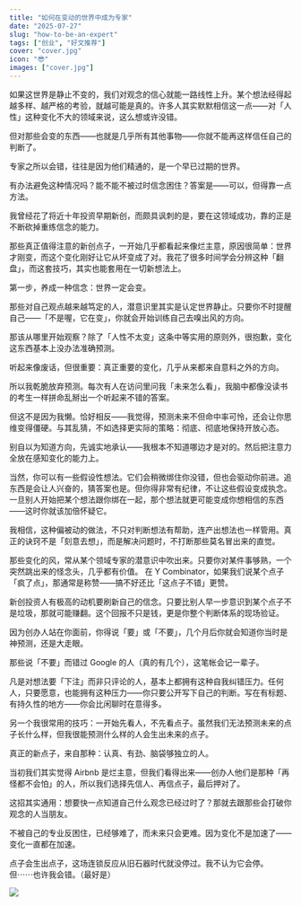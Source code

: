 ```yaml
---
title: "如何在变动的世界中成为专家"
date: "2025-07-27"
slug: "how-to-be-an-expert"
tags: ["创业", "好文推荐"]
cover: "cover.jpg"
icon: "😎"
images: ["cover.jpg"]
---
```

如果这世界是静止不变的，我们对观念的信心就能一路线性上升。某个想法经得起越多样、越严格的考验，就越可能是真的。许多人其实默默相信这一点——对「人性」这种变化不大的领域来说，这么想或许没错。



但对那些会变的东西——也就是几乎所有其他事物——你就不能再这样信任自己的判断了。



专家之所以会错，往往是因为他们精通的，是一个早已过期的世界。



有办法避免这种情况吗？能不能不被过时信念困住？答案是——可以，但得靠一点方法。



我曾经花了将近十年投资早期新创，而颇具讽刺的是，要在这领域成功，靠的正是不断砍掉重练信念的能力。



那些真正值得注意的新创点子，一开始几乎都看起来像烂主意，原因很简单：世界才刚变，而这个变化刚好让它从坏变成了对。我花了很多时间学会分辨这种「翻盘」，而这套技巧，其实也能套用在一切新想法上。



第一步，养成一种信念：世界一定会变。



那些对自己观点越来越笃定的人，潜意识里其实是认定世界静止。只要你不时提醒自己——「不是喔，它在变」，你就会开始训练自己去嗅出风的方向。



那该从哪里开始观察？除了「人性不太变」这条中等实用的原则外，很抱歉，变化这东西基本上没办法准确预测。



听起来像废话，但很重要：真正重要的变化，几乎从来都来自意料之外的方向。



所以我乾脆放弃预测。每次有人在访问里问我「未来怎么看」，我脑中都像没读书的考生一样拼命乱掰出一个听起来不错的答案。



但这不是因为我懒。恰好相反——我觉得，预测未来不但命中率可怜，还会让你思维变得僵硬。与其乱猜，不如选择更实际的策略：彻底、彻底地保持开放心态。



别自以为知道方向，先诚实地承认——我根本不知道哪边才是对的。然后把注意力全放在感知变化的能力上。



当然，你可以有一些假设性想法。它们会稍微绑住你没错，但也会驱动你前进。追东西是会让人兴奋的，猜答案也是。但你得非常有纪律，不让这些假设变成执念。
一旦别人开始把某个想法跟你绑在一起，那个想法就更可能变成你想相信的东西——这时你就该加倍怀疑它。



我相信，这种偏被动的做法，不只对判断想法有帮助，连产出想法也一样管用。真正的诀窍不是「刻意去想」，而是解决问题时，不打断那些莫名冒出来的直觉。



那些变化的风，常从某个领域专家的潜意识中吹出来。只要你对某件事够熟，一个突然跳出来的怪念头，几乎都有价值。
在 Y Combinator，如果我们说某个点子「疯了点」，那通常是称赞——搞不好还比「这点子不错」更赞。



新创投资人有极高的动机要刷新自己的信念。只要比别人早一步意识到某个点子不是垃圾，那就可能赚翻。这个回报不只是钱，更是你整个判断体系的现场验证。



因为创办人站在你面前，你得说「要」或「不要」，几个月后你就会知道你当时是神预测，还是大走眼。



那些说「不要」而错过 Google 的人（真的有几个），这笔帐会记一辈子。



凡是对想法要「下注」而非只评论的人，基本上都拥有这种自我纠错压力。任何人，只要愿意，也能拥有这种压力——你只要公开写下自己的判断。写在有标题、有持久性的地方——你会比闲聊时在意得多。



另一个我很常用的技巧：一开始先看人，不先看点子。虽然我们无法预测未来的点子长什么样，但我很能预测什么样的人会生出未来的点子。



真正的新点子，来自那种：认真、有劲、脑袋够独立的人。



当初我们其实觉得 Airbnb 是烂主意，但我们看得出来——创办人他们是那种「再怪都不会怕」的人，所以我们选择先信人、再信点子，最后押对了。



这招其实通用：想要快一点知道自己什么观念已经过时了？那就去跟那些会打破你观念的人当朋友。



不被自己的专业反困住，已经够难了，而未来只会更难。因为变化不是加速了——变化一直都在加速。



点子会生出点子，这场连锁反应从旧石器时代就没停过。我不认为它会停。
但⋯⋯也许我会错。（最好是）




![](https://prod-files-secure.s3.us-west-2.amazonaws.com/112d0858-5090-4d34-a606-b75eb8d65fd2/46476355-9cf3-4e99-9b7a-3531bc426380/1000202064.png?X-Amz-Algorithm=AWS4-HMAC-SHA256&X-Amz-Content-Sha256=UNSIGNED-PAYLOAD&X-Amz-Credential=ASIAZI2LB466YXAC7DMR%2F20251010%2Fus-west-2%2Fs3%2Faws4_request&X-Amz-Date=20251010T005929Z&X-Amz-Expires=3600&X-Amz-Security-Token=IQoJb3JpZ2luX2VjEEkaCXVzLXdlc3QtMiJHMEUCIQDQtBbYPpVnkGV9G0kLiy9s1fZZ1kDbsbGP6NXAdy1tVQIgTOqa%2FO6hZtgFyclEjDUbJu4XT%2FWfU60JVfqrHF%2B5J78qiAQI4v%2F%2F%2F%2F%2F%2F%2F%2F%2F%2FARAAGgw2Mzc0MjMxODM4MDUiDJc2nT%2Ff9g7fHHwrmyrcAz0E%2BAQCGmmIq1Zhz0DkGbedy8BkJXFUanoY2TMO0OsBuxoFZxLzxGIdVpv1sK%2BTCgYDBFBVGrHBelMIuFUVeZCfr%2BqDQ0JCUKMOOU8ANeWz%2BIFMYQuDdsaEHVuYBk5%2FQKQVcn0VwDKdlR1uyEwAlctvHCfMqzCsfrgWk%2F%2BDdeFbQmHuA0lupAXT9AtcHLoJTuULRPo4PEDbmgTAWO6ET88rHyJu%2Bz6kSK5R%2Fgf1jsC75ZetHa483X0ez6FxvMUHo5aVUstdhlQDEnD8RBnSlCTGwXUL2SlC39BrUvGoPKBoU6E2qb1JvtIY%2F5scgsOsKoYWOwSLqMHYArAmp5z6qvR%2B1DGDZ3KJYKQFHhhATgSRTKOMVZUQK5QhwxwCkILWpK5IoC8OkkEbES4ZxKhcgvY2ixPZdeQAwu0dTJDqcMqpifyCqQsIhdEsgTqPwc3mykLSLMACfNTUQaPMOObCV%2Bi8kDdpVe6l%2FRwTK%2Ff%2FEogfNGUe%2BBV8N45r1fcJJE0gI7KYqVfqEO90Ps54QCsr3eyoJdumWecpX8IzNtlQtXIC%2BwuoLLP%2F21I1oz%2BxU2nVQSietrSB6q%2BvmVGlwUzBZBE4IMLNUTnpUEXnboMlKlsuSgYC73JJ21IziWGZMLWyoccGOqUBfzpGbhzInUOV6Fxao4%2FcAsHKA1X27n6Rl9wMs1CmZAmqRsJU%2BBlQeYRFAR6kWbrQXilEf%2B2dCRJ3QeoFO6R5rrpcqj4x0%2BBXGsQTHpBEUaFpeB4OxfwaSq4xg9qehNanjnuDP7aBH9tnXeNK5VD5wMY07r%2BwJpPXk3dGmV00xcYa%2FBH6XlHimHWtIUy1hwgJ3t9sbJX5U9OyAHKM1xxZG9yHtBYz&X-Amz-Signature=24933dcf7ae3ee1107aacbfd8f1dae31c9428bd6b632aa029b603ef50af65087&X-Amz-SignedHeaders=host&x-amz-checksum-mode=ENABLED&x-id=GetObject)

